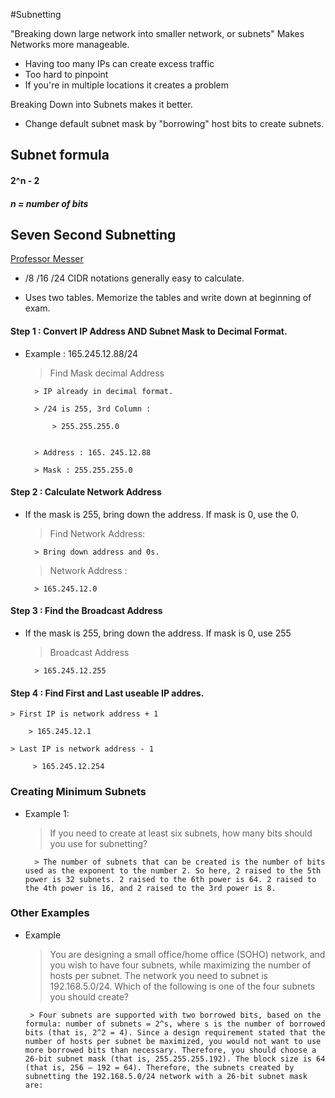 #Subnetting

"Breaking down large network into smaller network, or subnets" 
Makes Networks more manageable. 

- Having too many IPs can create excess traffic
- Too hard to pinpoint
- If you're in multiple locations it creates a problem

Breaking Down into Subnets makes it better.

- Change default subnet mask by "borrowing" host bits to create subnets. 

## Subnet formula

#### 2^n - 2
##### n = number of bits

## Seven Second Subnetting

[Professor Messer](https://hooktube.com/watch?v=ZxAwQB8TZsM)

- /8 /16 /24 CIDR notations generally easy to calculate.

- Uses two tables. Memorize the tables and write down at beginning of exam. 

#### Step 1 : Convert IP Address AND Subnet Mask to Decimal Format.

- Example : 165.245.12.88/24

    > Find Mask decimal Address 

        > IP already in decimal format.
        
        > /24 is 255, 3rd Column :

            > 255.255.255.0
        
    
        > Address : 165. 245.12.88

        > Mask : 255.255.255.0

#### Step 2 : Calculate Network Address 

- If the mask is 255, bring down the address. If mask is 0, use the 0.

    > Find Network Address:

        > Bring down address and 0s. 

    > Network Address : 

        > 165.245.12.0

#### Step 3 : Find the Broadcast Address

- If the mask is 255, bring down the address. If mask is 0, use 255

    > Broadcast Address

        > 165.245.12.255

#### Step 4 : Find First and Last useable IP addres.

    > First IP is network address + 1

        > 165.245.12.1

    > Last IP is network address - 1

         > 165.245.12.254
         
### Creating Minimum Subnets

- Example 1: 

    >  If you need to create at least six subnets, how many bits should you use for subnetting?

        > The number of subnets that can be created is the number of bits used as the exponent to the number 2. So here, 2 raised to the 5th power is 32 subnets. 2 raised to the 6th power is 64. 2 raised to the 4th power is 16, and 2 raised to the 3rd power is 8.

### Other Examples 

- Example 

    > You are designing a small office/home office (SOHO) network, and you wish to have four subnets, while maximizing the number of hosts per subnet. The network you need to subnet is 192.168.5.0/24. Which of the following is one of the four subnets you should create? 

       > Four subnets are supported with two borrowed bits, based on the formula: number of subnets = 2^s, where s is the number of borrowed bits (that is, 2^2 = 4). Since a design requirement stated that the number of hosts per subnet be maximized, you would not want to use more borrowed bits than necessary. Therefore, you should choose a 26-bit subnet mask (that is, 255.255.255.192). The block size is 64 (that is, 256 – 192 = 64). Therefore, the subnets created by subnetting the 192.168.5.0/24 network with a 26-bit subnet mask are: 
